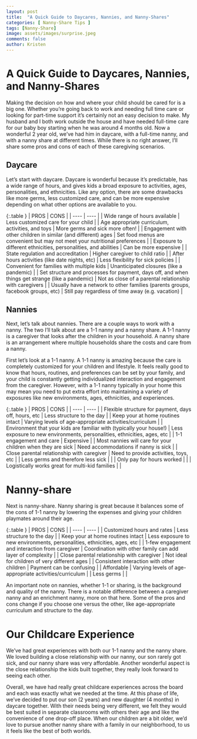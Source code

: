 ```yaml
---
layout: post
title:  "A Quick Guide to Daycares, Nannies, and Nanny-Shares"
categories: [ Nanny-Share Tips ]
tags: [Nanny-Share]
image: assets/images/surprise.jpeg
comments: false
author: Kristen
---
```


# A Quick Guide to Daycares, Nannies, and Nanny-Shares

Making the decision on how and where your child should be cared for is a big one. Whether you’re going back to work and needing full time care or looking for part-time support it’s certainly not an easy decision to make. My husband and I both work outside the house and have needed full-time care for our baby boy starting when he was around 4 months old. Now a wonderful 2 year old, we’ve had him in daycare, with a full-time nanny, and with a nanny share at different times. While there is no right answer, I’ll share some pros and cons of each of these caregiving scenarios.

## Daycare

Let’s start with daycare. Daycare is wonderful because it’s predictable, has a wide range of hours, and gives kids a broad exposure to activities, ages, personalities, and ethnicities. Like any option, there are some drawbacks like more germs, less customized care, and can be more expensive depending on what other options are available to you. 

{:.table }
| PROS | CONS |
| ---- | ---- |
| Wide range of hours available | Less customized care for your child |
| Age appropriate curriculum, activities, and toys | More germs and sick more often! |
| Engagement with other children in similar (and different) ages | Set food menus are convenient but may not meet your nutritional preferences |
| Exposure to different ethnicities, personalities, and abilities | Can be more expensive |
| State regulation and accreditation | Higher caregiver to child ratio |
| After hours activities (like date nights, etc) | Less flexibility for sick policies |
| Convenient for families with multiple kids | Unanticipated closures (like a pandemic) |
| Set structure and processes for payment, days off, and when things get strange (like a pandemic) | Not as close of a parental relationship with caregivers |
| Usually have a network to other families (parents groups, facebook groups, etc) | Still pay regardless of time away (e.g. vacation) |

## Nannies

Next, let’s talk about nannies. There are a couple ways to work with a nanny. The two I’ll talk about are a 1-1 nanny and a nanny share. A 1-1 nanny is a caregiver that looks after the children in your household. A nanny share is an arrangement where multiple households share the costs and care from a nanny. 

First let’s look at a 1-1 nanny. A 1-1 nanny is amazing because the care is completely customized for your children and lifestyle. It feels really good to know that hours, routines, and preferences can be set by your family, and your child is constantly getting individualized interaction and engagement from the caregiver. However, with a 1-1 nanny typically in your home this may mean you need to put extra effort into maintaining a variety of exposures like new environments, ages, ethnicities, and experiences. 

{:.table }
| PROS | CONS |
| ---- | ---- |
| Flexible structure for payment, days off, hours, etc | Less structure to the day |
| Keep your at home routines intact | Varying levels of age-appropriate activities/curriculum |
| Environment that your kids are familiar with (typically your house!) | Less exposure to new environments, personalities, ethnicities, ages, etc  |
| 1-1 engagement and care | Expensive |
| Most nannies will care for your children when they are sick | Need accommodations if nanny is sick |
| Close parental relationship with caregiver | Need to provide activities, toys, etc |
| Less germs and therefore less sick | |
| Only pay for hours worked | |
| Logistically works great for multi-kid families | |


# Nanny-share
Next is nanny-share. Nanny sharing is great because it balances some of the cons of 1-1 nanny by lowering the expenses and giving your children playmates around their age. 

{:.table }
| PROS | CONS |
| ---- | ---- |
| Customized hours and rates | Less structure to the day | 
| Keep your at home routines intact | Less exposure to new environments, personalities, ethnicities, ages, etc  |
| 1-few engagement and interaction from caregiver | Coordination with other family can add layer of complexity |
| Close parental relationship with caregiver | Not ideal for children of very different ages |
| Consistent interaction with other children | Payment can be confusing |
| Affordable | Varying levels of age-appropriate activities/curriculum |
| Less germs | |

An important note on nannies, whether 1-1 or sharing, is the background and quality of the nanny. There is a notable difference between a caregiver nanny and an enrichment nanny, more on that here. Some of the pros and cons change if you choose one versus the other, like age-appropriate curriculum and structure to the day. 

# Our Childcare Experience

We’ve had great experiences with both our 1-1 nanny and the nanny share. We loved building a close relationship with our nanny, our son rarely got sick, and our nanny share was very affordable. Another wonderful aspect is the close relationship the kids built together, they really look forward to seeing each other. 

Overall, we have had really great childcare experiences across the board and each was exactly what we needed at the time. At this phase of life, we’ve decided to put our son (2 years) and new daughter (4 months) in daycare together. With their needs being very different, we felt they would be best suited in separate classrooms with others their age and like the convenience of one drop-off place. When our children are a bit older, we’d love to pursue another nanny share with a family in our neighborhood, to us it feels like the best of both worlds. 
